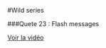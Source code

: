 #Wild series

###Quete 23 : Flash messages

[Voir la vidéo](http://frvaillant.com/wcs/screencasts/23.mp4)
